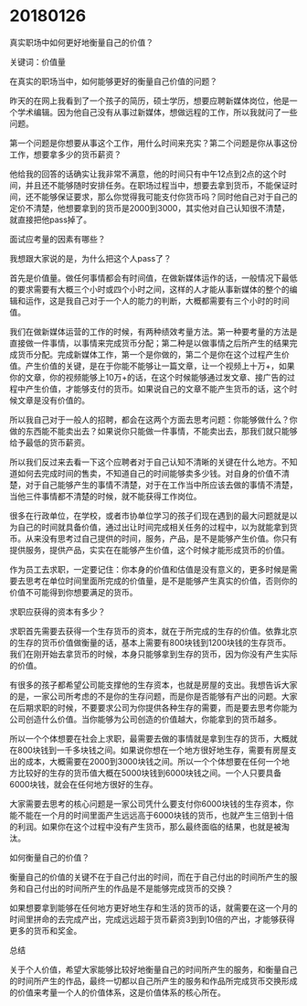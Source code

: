 # 20180126
真实职场中如何更好地衡量自己的价值？

关键词：价值量

在真实的职场当中，如何能够更好的衡量自己价值的问题？

昨天的在网上我看到了一个孩子的简历，硕士学历，想要应聘新媒体岗位，他是一个学术编辑。因为他自己没有从事过新媒体，想做远程的工作，所以我就问了一些问题。

第一个问题是你想要从事这个工作，用什么时间来充实？第二个问题是你从事这份工作，想要拿多少的货币薪资？

他给我的回答的话确实让我非常不满意，他的时间只有中午12点到2点的这个时间，并且还不能够随时安排任务。在职场过程当中，想要去拿到货币，不能保证时间，还不能够保证要求，那么你觉得我可能支付你货币吗？同时他自己对于自己的定价不清楚，他想要拿到的货币是2000到3000，其实他对自己认知很不清楚，就直接把他pass掉了。

面试应考量的因素有哪些？

我想跟大家说的是，为什么把这个人pass了？

首先是价值量。做任何事情都会有时间值，在做新媒体运作的话，一般情况下最低的要求需要有大概三个小时或四个小时之间，这样的人才能从事新媒体的整个的编辑和运作，这是我自己对于一个人的能力的判断，大概都需要有三个小时的时间值。

我们在做新媒体运营的工作的时候，有两种绩效考量方法。第一种要考量的方法是直接做一件事情，以事情来完成货币分配；第二种是以做事情之后所产生的结果完成货币分配。完成新媒体工作，第一个是你做的，第二个是你在这个过程产生价值。产生价值的关键，是在于你能不能够让一篇文章，让一个视频上十万+，如果你的文章，你的视频能够上10万+的话，在这个时候能够通过发文章、接广告的过程中产生价值，才能够支付的货币。如果说自己的文章不能产生货币的话，这个时候文章是没有价值的。

所以我自己对于一般人的招聘，都会在这两个方面去思考问题：你能够做什么？你做的东西能不能卖出去？如果说你只能做一件事情，不能卖出去，那我们就只能够给予最低的货币薪资。

所以我们反过来去看一下这个应聘者对于自己认知不清晰的关键在什么地方。不知道如何去完成时间的售卖，不知道自己的时间能够卖多少钱。对自身的价值不清楚，对于自己能够产生的事情不清楚，对于在工作当中所应该去做的事情不清楚，当他三件事情都不清楚的时候，就不能获得工作岗位。

很多在行政单位，在学校，或者市协单位学习的孩子们现在遇到的最大问题就是以为自己的时间就具备价值，通过出让时间完成相关任务的过程中，以为就能拿到货币。从来没有思考过自己提供的时间，服务，产品，是不是能够产生价值。你只有提供服务，提供产品，实实在在能够产生价值，这个时候才能形成货币的价值。

作为员工去求职，一定要记住：你本身的价值和估值是没有意义的，更多时候是需要去思考在单位时间里面所完成的价值量，是不是能够产生真实的价值，否则你的价值不可能得到你想要满足的货币。

求职应获得的资本有多少？

求职首先需要去获得一个生存货币的资本，就在于所完成的生存的价值。依靠北京的生存的货币价值做衡量的话，基本上需要有800块钱到1200块钱的生存货币。我们在刚开始去拿货币的时候，本身只能够拿到生存的货币，因为你没有产生实际的价值。

有很多的孩子都希望公司能支撑他的生存资本，也就是房屋的支出。我想告诉大家的是，一家公司所考虑的不是你的生存问题，而是你是否能够有产出的问题。大家在后期求职的时候，不要要求公司为你提供各种生存的需要，而是要去思考你能为公司创造什么价值。当你能够为公司创造的价值越大，你能拿到的货币越多。

所以一个个体想要在社会上求职，最需要去做的事情就是拿到生存的货币，大概就在800块钱到一千多块钱之间。如果说你想在一个地方很好地生存，需要有房屋支出的成本，大概需要在2000到3000块钱之间。所以一个个体想要在任何一个地方比较好的生存的货币值大概在5000块钱到6000块钱之间。一个人只要具备6000块钱，就会在任何地方很好的生存。

大家需要去思考的核心问题是一家公司凭什么要支付你6000块钱的生存资本，你能不能在一个月的时间里面产生远远高于6000块钱的货币，也就产生三倍到十倍的利润。如果你在这个过程中没有产生货币，那么最终面临的结果，也就是被淘汰。

如何衡量自己的价值？

衡量自己的价值的关键不在于自己付出的时间，而在于自己付出的时间所产生的服务和自己付出的时间所产生的作品是不是能够完成货币的交换？

如果想要拿到能够在任何地方更好地生存和生活的货币的话，就需要在这一个月的时间里拼命的去完成产出，完成远远超于货币薪资3到到10倍的产出，才能够获得更多的货币和奖金。

总结

关于个人价值，希望大家能够比较好地衡量自己的时间所产生的服务，和衡量自己的时间所产生的作品，最终一切都以自己所产生的服务和作品所完成货币交换形成的价值来考量一个人的价值体系，这是价值体系的核心所在。
